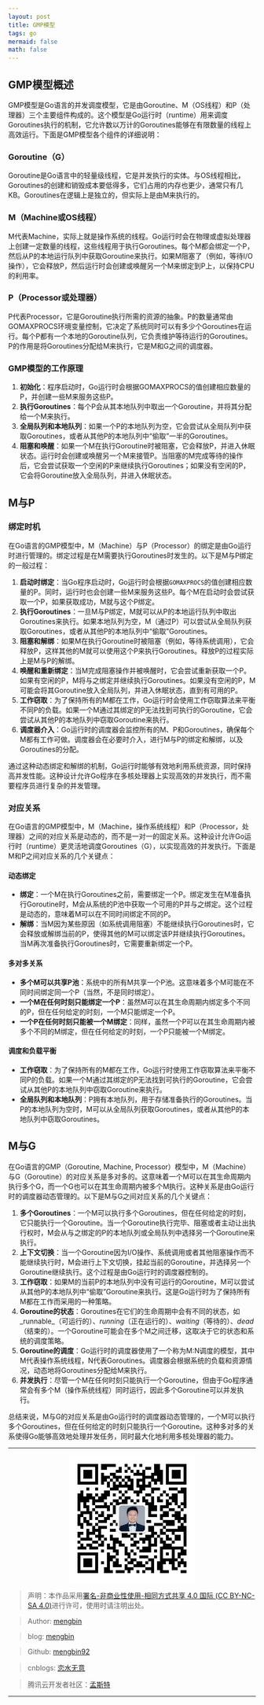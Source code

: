 ```yaml
---
layout: post
title: GMP模型
tags: go
mermaid: false
math: false
---  
```


## GMP模型概述

GMP模型是Go语言的并发调度模型，它是由Goroutine、M（OS线程）和P（处理器）三个主要组件构成的。这个模型是Go运行时（runtime）用来调度Goroutines执行的机制，它允许数以万计的Goroutines能够在有限数量的线程上高效运行。下面是GMP模型各个组件的详细说明：

### Goroutine（G）

Goroutine是Go语言中的轻量级线程，它是并发执行的实体。与OS线程相比，Goroutines的创建和销毁成本要低得多，它们占用的内存也更少，通常只有几KB。Goroutines在逻辑上是独立的，但实际上是由M来执行的。

### M（Machine或OS线程）

M代表Machine，实际上就是操作系统的线程。Go运行时会在物理或虚拟处理器上创建一定数量的线程，这些线程用于执行Goroutines。每个M都会绑定一个P，然后从P的本地运行队列中获取Goroutine来执行。如果M阻塞了（例如，等待I/O操作），它会释放P，然后运行时会创建或唤醒另一个M来绑定到P上，以保持CPU的利用率。

### P（Processor或处理器）

P代表Processor，它是Goroutine执行所需的资源的抽象。P的数量通常由GOMAXPROCS环境变量控制，它决定了系统同时可以有多少个Goroutines在运行。每个P都有一个本地的Goroutine队列，它负责维护等待运行的Goroutines。P的作用是将Goroutines分配给M来执行，它是M和G之间的调度器。

### GMP模型的工作原理

1. **初始化**：程序启动时，Go运行时会根据GOMAXPROCS的值创建相应数量的P，并创建一些M来服务这些P。
2. **执行Goroutines**：每个P会从其本地队列中取出一个Goroutine，并将其分配给一个M来执行。
3. **全局队列和本地队列**：如果一个P的本地队列为空，它会尝试从全局队列中获取Goroutines，或者从其他P的本地队列中“偷取”一半的Goroutines。
4. **阻塞和唤醒**：如果一个M在执行Goroutine时被阻塞，它会释放P，并进入休眠状态。运行时会创建或唤醒另一个M来接管P。当阻塞的M完成等待的操作后，它会尝试获取一个空闲的P来继续执行Goroutines；如果没有空闲的P，它会将Goroutine放入全局队列，并进入休眠状态。

## M与P

### 绑定时机

在Go语言的GMP模型中，M（Machine）与P（Processor）的绑定是由Go运行时进行管理的。绑定过程是在M需要执行Goroutines时发生的。以下是M与P绑定的一般过程：

1. **启动时绑定**：当Go程序启动时，Go运行时会根据`GOMAXPROCS`的值创建相应数量的P。同时，运行时也会创建一些M来服务这些P。每个M在启动时会尝试获取一个P，如果获取成功，M就与这个P绑定。
2. **执行Goroutines**：一旦M与P绑定，M就可以从P的本地运行队列中取出Goroutines来执行。如果本地队列为空，M（通过P）可以尝试从全局队列获取Goroutines，或者从其他P的本地队列中“偷取”Goroutines。
3. **阻塞和解绑**：如果M在执行Goroutine时被阻塞（例如，等待系统调用），它会释放P，这样其他的M就可以使用这个P来执行Goroutines。释放P的过程实际上是M与P的解绑。
4. **唤醒和重新绑定**：当M完成阻塞操作并被唤醒时，它会尝试重新获取一个P。如果有空闲的P，M将与之绑定并继续执行Goroutines。如果没有空闲的P，M可能会将其Goroutine放入全局队列，并进入休眠状态，直到有可用的P。
5. **工作窃取**：为了保持所有的M都在工作，Go运行时会使用工作窃取算法来平衡不同P的负载。如果一个M通过其绑定的P无法找到可执行的Goroutine，它会尝试从其他P的本地队列中窃取Goroutine来执行。
6. **调度器介入**：Go运行时的调度器会监控所有的M、P和Goroutines，确保每个M都有工作可做。调度器会在必要时介入，进行M与P的绑定和解绑，以及Goroutines的分配。

通过这种动态绑定和解绑的机制，Go运行时能够有效地利用系统资源，同时保持高并发性能。这种设计允许Go程序在多核处理器上实现高效的并发执行，而不需要程序员进行复杂的并发管理。  

### 对应关系

在Go语言的GMP模型中，M（Machine，操作系统线程）和P（Processor，处理器）之间的对应关系是动态的，而不是一对一的固定关系。这种设计允许Go运行时（runtime）更灵活地调度Goroutines（G），以实现高效的并发执行。下面是M和P之间对应关系的几个关键点：

#### 动态绑定

- **绑定**：一个M在执行Goroutines之前，需要绑定一个P。绑定发生在M准备执行Goroutine时，M会从系统的P池中获取一个可用的P并与之绑定。这个过程是动态的，意味着M可以在不同时间绑定不同的P。
- **解绑**：当M因为某些原因（如系统调用阻塞）不能继续执行Goroutines时，它会释放或解绑当前的P，使得其他的M可以绑定该P并继续执行Goroutines。当M再次准备执行Goroutines时，它需要重新绑定一个P。

#### 多对多关系

- **多个M可以共享P池**：系统中的所有M共享一个P池。这意味着多个M可能在不同时间绑定同一个P（当然，不是同时绑定）。
- **一个M在任何时刻只能绑定一个P**：虽然M可以在其生命周期内绑定多个不同的P，但在任何给定的时刻，一个M只能绑定一个P。
- **一个P在任何时刻只能被一个M绑定**：同样，虽然一个P可以在其生命周期内被多个不同的M绑定，但在任何给定的时刻，一个P只能被一个M绑定。

#### 调度和负载平衡

- **工作窃取**：为了保持所有的M都在工作，Go运行时使用工作窃取算法来平衡不同P的负载。如果一个M通过其绑定的P无法找到可执行的Goroutine，它会尝试从其他P的本地队列中窃取Goroutine来执行。
- **全局队列和本地队列**：P拥有本地队列，用于存储准备执行的Goroutines。当P的本地队列为空时，M可以从全局队列获取Goroutines，或者从其他P的本地队列中窃取Goroutines。

## M与G

在Go语言的GMP（Goroutine, Machine, Processor）模型中，M（Machine）与G（Goroutine）的对应关系是多对多的。这意味着一个M可以在其生命周期内执行多个G，而一个G也可以在其生命周期内被多个M执行。这种关系是由Go运行时的调度器动态管理的。以下是M与G之间对应关系的几个关键点：

1. **多个Goroutines**：一个M可以执行多个Goroutines，但在任何给定的时刻，它只能执行一个Goroutine。当一个Goroutine执行完毕、阻塞或者主动让出执行权时，M会从与之绑定的P的本地队列或全局队列中选择另一个Goroutine来执行。
2. **上下文切换**：当一个Goroutine因为I/O操作、系统调用或者其他阻塞操作而不能继续执行时，M会进行上下文切换，挂起当前的Goroutine，并选择另一个Goroutine继续执行。这个过程是由Go运行时的调度器控制的。
3. **工作窃取**：如果M的当前P的本地队列中没有可运行的Goroutine，M可以尝试从其他P的本地队列中“偷取”Goroutine来执行。这是Go运行时为了保持所有M都在工作而采用的一种策略。
4. **Goroutine的状态**：Goroutines在它们的生命周期中会有不同的状态，如_runnable_（可运行的）、_running_（正在运行的）、_waiting_（等待的）、_dead_（结束的）。一个Goroutine可能会在多个M之间迁移，这取决于它的状态和系统的调度策略。
5. **Goroutine的调度**：Go运行时的调度器使用了一个称为M:N调度的模型，其中M代表操作系统线程，N代表Goroutines。调度器会根据系统的负载和资源情况，动态地将Goroutines分配给M来执行。
6. **并发执行**：尽管一个M在任何时刻只能执行一个Goroutine，但由于Go程序通常会有多个M（操作系统线程）同时运行，因此多个Goroutine可以并发执行。

总结来说，M与G的对应关系是由Go运行时的调度器动态管理的，一个M可以执行多个Goroutines，但在任何给定的时刻只能执行一个Goroutine。这种多对多的关系使得Go能够高效地处理并发任务，同时最大化地利用多核处理器的能力。

---

<div align="center">
  <img src="../img/qrcode_wechat.jpg" alt="孟斯特">
</div>

> 声明：本作品采用[署名-非商业性使用-相同方式共享 4.0 国际 (CC BY-NC-SA 4.0)](https://creativecommons.org/licenses/by-nc-sa/4.0/deed.zh)进行许可，使用时请注明出处。  

> Author: [mengbin](mengbin1992@outlook.com)  

> blog: [mengbin](https://mengbin.top)  

> Github: [mengbin92](https://mengbin92.github.io/)  

> cnblogs: [恋水无意](https://www.cnblogs.com/lianshuiwuyi/)  

> 腾讯云开发者社区：[孟斯特](https://cloud.tencent.com/developer/user/6649301)  

---

